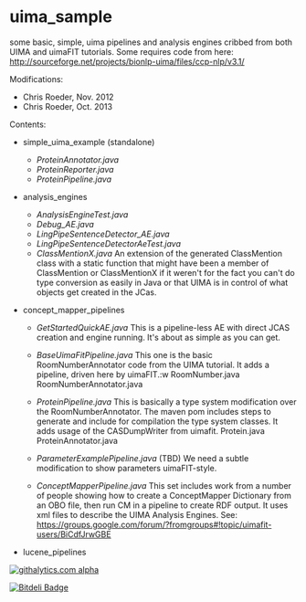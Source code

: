 uima_sample
===========

some basic, simple, uima pipelines and analysis engines cribbed from
both UIMA and uimaFIT tutorials. Some requires code from here:
http://sourceforge.net/projects/bionlp-uima/files/ccp-nlp/v3.1/

Modifications:
* Chris Roeder, Nov. 2012
* Chris Roeder, Oct. 2013

Contents:
* simple_uima_example (standalone)
	* *ProteinAnnotator.java*
	* *ProteinReporter.java*
	* *ProteinPipeline.java*

* analysis_engines
	* *AnalysisEngineTest.java*
	* *Debug_AE.java*
	* *LingPipeSentenceDetector_AE.java*
	* *LingPipeSentenceDetectorAeTest.java*
	* *ClassMentionX.java* An extension of the generated ClassMention class with a static function that might have been a member of ClassMention or ClassMentionX if it weren't for the fact you can't do type conversion as easily in Java or that UIMA is in control of what objects get created in the JCas.
  
* concept_mapper_pipelines
	* *GetStartedQuickAE.java* This is a pipeline-less AE with direct JCAS creation and engine running. It's about as simple as you can get.

	* *BaseUimaFitPipeline.java* This one is the basic RoomNumberAnnotator code from the UIMA tutorial.  It adds a pipeline, driven here by uimaFIT.:w RoomNumber.java RoomNumberAnnotator.java

	* *ProteinPipeline.java* This is basically a type system modification over the RoomNumberAnnotator.  The maven pom includes steps to generate and include for compilation the type system classes.  It adds usage of the CASDumpWriter from uimafit.  Protein.java ProteinAnnotator.java

	* *ParameterExamplePipeline.java* (TBD) We need a subtle modification to show parameters uimaFIT-style.

	* *ConceptMapperPipeline.java* This set includes work from a number of people showing how to create a ConceptMapper Dictionary from an OBO file, then run CM in a pipeline to create RDF output.  It uses xml files to describe the UIMA Analysis Engines.  See: https://groups.google.com/forum/?fromgroups#!topic/uimafit-users/BiCdfJrwGBE

* lucene_pipelines
 
[![githalytics.com alpha](https://cruel-carlota.pagodabox.com/51326b276ac97a08eefd1f7b010eea0e "githalytics.com")](http://githalytics.com/croeder/uima_sample)


[![Bitdeli Badge](https://d2weczhvl823v0.cloudfront.net/croeder/uima_sample/trend.png)](https://bitdeli.com/free "Bitdeli Badge")

